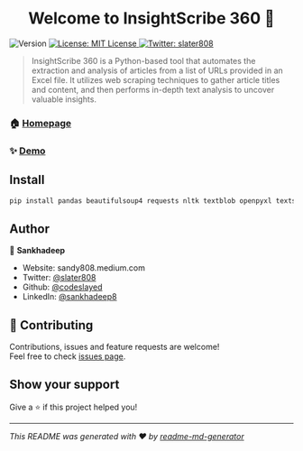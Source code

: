 <h1 align="center">Welcome to InsightScribe 360 👋</h1>
<p>
  <img alt="Version" src="https://img.shields.io/badge/version-0.1-blue.svg?cacheSeconds=2592000" />
  <a href="#" target="_blank">
    <img alt="License: MIT License" src="https://img.shields.io/badge/License-MIT License-yellow.svg" />
  </a>
  <a href="https://twitter.com/slater808" target="_blank">
    <img alt="Twitter: slater808" src="https://img.shields.io/twitter/follow/slater808.svg?style=social" />
  </a>
</p>

> InsightScribe 360 is a Python-based tool that automates the extraction and analysis of articles from a list of URLs provided in an Excel file. It utilizes web scraping techniques to gather article titles and content, and then performs in-depth text analysis to uncover valuable insights.

### 🏠 [Homepage](https://github.com/codeslayed/InsightScriber)

### ✨ [Demo](https://github.com/codeslayed/InsightScriber)

## Install

```sh
pip install pandas beautifulsoup4 requests nltk textblob openpyxl textstat 
```

## Author

👤 **Sankhadeep**

* Website: sandy808.medium.com
* Twitter: [@slater808](https://twitter.com/slater808)
* Github: [@codeslayed](https://github.com/codeslayed)
* LinkedIn: [@sankhadeep8](https://linkedin.com/in/sankhadeep8)

## 🤝 Contributing

Contributions, issues and feature requests are welcome!<br />Feel free to check [issues page](https://github.com/codeslayed/InsightScriber/issues). 

## Show your support

Give a ⭐️ if this project helped you!

***
_This README was generated with ❤️ by [readme-md-generator](https://github.com/kefranabg/readme-md-generator)_